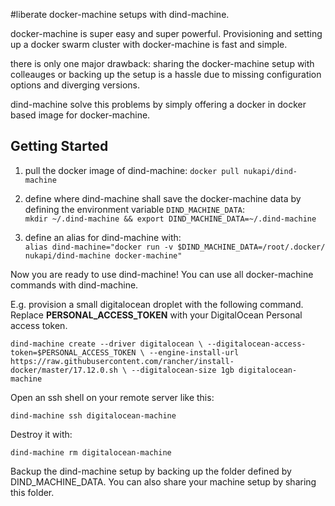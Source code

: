 #liberate docker-machine setups with dind-machine.

docker-machine is super easy and super powerful. 
Provisioning and setting up a docker swarm cluster 
with docker-machine is fast and simple.

there is only one major drawback: sharing the docker-machine setup with 
colleauges or backing up the setup is a hassle due to missing configuration 
options and diverging versions.  

dind-machine solve this problems by simply offering a docker in docker based 
image for docker-machine.

## Getting Started

1. pull the docker image of dind-machine:
`docker pull nukapi/dind-machine`  

2. define where dind-machine shall save the docker-machine data by defining the environment variable `DIND_MACHINE_DATA`:  
`mkdir ~/.dind-machine && export DIND_MACHINE_DATA=~/.dind-machine`  

3. define an alias for dind-machine with:  
`alias dind-machine="docker run -v $DIND_MACHINE_DATA=/root/.docker/ nukapi/dind-machine docker-machine"`

Now you are ready to use dind-machine! You can use all docker-machine commands with dind-machine.  

E.g. provision a small digitalocean droplet with the following command. Replace **PERSONAL_ACCESS_TOKEN** with
your DigitalOcean Personal access token.

`dind-machine create --driver digitalocean \
--digitalocean-access-token=$PERSONAL_ACCESS_TOKEN \
--engine-install-url https://raw.githubusercontent.com/rancher/install-docker/master/17.12.0.sh \
--digitalocean-size 1gb digitalocean-machine`  

Open an ssh shell on your remote server like this:  

`dind-machine ssh digitalocean-machine`  

Destroy it with:  
 
`dind-machine rm digitalocean-machine`

Backup the dind-machine setup by backing up the 
folder defined by DIND_MACHINE_DATA. You can also 
share your machine setup by sharing this folder.
